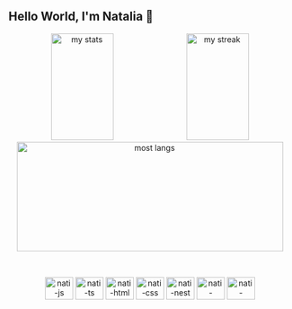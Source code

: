 ## Hello World, I'm Natalia 🦋


<div align="center">
<img alt="my stats" height="190em" width="47%" src="https://github-readme-stats.vercel.app/api?username=nataliavieirab&theme=neon&show_icons=true&hide_border=true&count_private=true"/>
<img alt="my streak" height="190em" width="47%" src="https://github-readme-streak-stats.herokuapp.com/?user=nataliavieirab&theme=neon&hide_border=true"/>
<img alt="most langs" height="195em" width="97%" src="https://github-readme-stats.vercel.app/api/top-langs/?username=nataliavieirab&theme=neon&show_icons=true&hide_border=true&layout=compact&count_private=true"/>
</div>

## 


<div align="center"><br>
  <img align="center" alt="nati-js" height="40" width="50" src="https://cdn.jsdelivr.net/gh/devicons/devicon@latest/icons/javascript/javascript-original.svg">
  <img align="center" alt="nati-ts" height="40" width="50" src="https://cdn.jsdelivr.net/gh/devicons/devicon@latest/icons/typescript/typescript-original.svg">
  <img align="center" alt="nati-html" height="40" width="50" src="https://cdn.jsdelivr.net/gh/devicons/devicon@latest/icons/html5/html5-original.svg">
  <img align="center" alt="nati-css" height="40" width="50" src="https://cdn.jsdelivr.net/gh/devicons/devicon@latest/icons/css3/css3-original.svg">
  <img align="center" alt="nati-nest" height="40" width="50" src="https://cdn.jsdelivr.net/gh/devicons/devicon@latest/icons/nestjs/nestjs-original.svg">
  <img align="center" alt="nati-prisma" height="40" width="50" src="https://cdn.jsdelivr.net/gh/devicons/devicon@latest/icons/prisma/prisma-original.svg">
  <img align="center" alt="nati-docker" height="40" width="50" src="https://cdn.jsdelivr.net/gh/devicons/devicon@latest/icons/docker/docker-original.svg">
</div>

